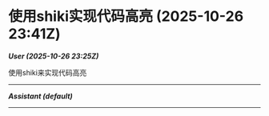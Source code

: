 <!-- Generated by SpecStory -->

<!-- cursor Session ef9a4c6a-f041-4901-a1ee-c2db582a2c5c (2025-10-26 23:41Z) -->

# 使用shiki实现代码高亮 (2025-10-26 23:41Z)

_**User (2025-10-26 23:25Z)**_

使用shiki来实现代码高亮

---

_**Assistant (default)**_



---

